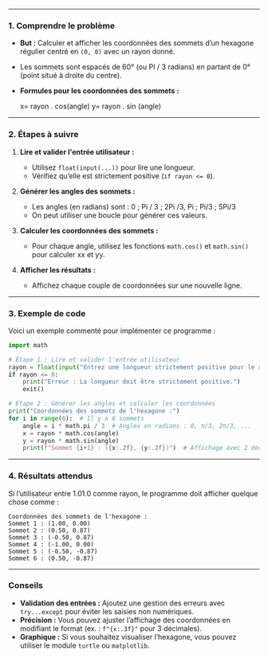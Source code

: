 

---

### **1. Comprendre le problème**

- **But :** Calculer et afficher les coordonnées des sommets d’un hexagone régulier centré en `(0, 0)` avec un rayon donné. 
- Les sommets sont espacés de 60° (ou PI / 3 radians) en partant de 0° (point situé à droite du centre).
- **Formules pour les coordonnées des sommets :** 

  x= rayon . cos(angle)
  y= rayon . sin (angle)



---

### **2. Étapes à suivre**

1. **Lire et valider l'entrée utilisateur :**
    
    - Utilisez `float(input(...))` pour lire une longueur.
    - Vérifiez qu’elle est strictement positive (`if rayon <= 0`).
2. **Générer les angles des sommets :**
    
    - Les angles (en radians) sont :  0 ; Pi / 3 ; 2Pi /3, Pi ; Pi/3 ; 5Pi/3 
    - On peut utiliser une boucle pour générer ces valeurs.
3. **Calculer les coordonnées des sommets :**
    
    - Pour chaque angle, utilisez les fonctions `math.cos()` et `math.sin()` pour calculer xx et yy.
4. **Afficher les résultats :**
    
    - Affichez chaque couple de coordonnées sur une nouvelle ligne.

---

### **3. Exemple de code**

Voici un exemple commenté pour implémenter ce programme :

```python
import math

# Étape 1 : Lire et valider l'entrée utilisateur
rayon = float(input("Entrez une longueur strictement positive pour le rayon : "))
if rayon <= 0:
    print("Erreur : La longueur doit être strictement positive.")
    exit()

# Étape 2 : Générer les angles et calculer les coordonnées
print("Coordonnées des sommets de l'hexagone :")
for i in range(6):  # Il y a 6 sommets
    angle = i * math.pi / 3  # Angles en radians : 0, π/3, 2π/3, ...
    x = rayon * math.cos(angle)
    y = rayon * math.sin(angle)
    print(f"Sommet {i+1} : ({x:.2f}, {y:.2f})")  # Affichage avec 2 décimales
```

---

### **4. Résultats attendus**

Si l’utilisateur entre 1.01.0 comme rayon, le programme doit afficher quelque chose comme :

```
Coordonnées des sommets de l'hexagone :
Sommet 1 : (1.00, 0.00)
Sommet 2 : (0.50, 0.87)
Sommet 3 : (-0.50, 0.87)
Sommet 4 : (-1.00, 0.00)
Sommet 5 : (-0.50, -0.87)
Sommet 6 : (0.50, -0.87)
```

---

### **Conseils**

- **Validation des entrées :** Ajoutez une gestion des erreurs avec `try...except` pour éviter les saisies non numériques.
- **Précision :** Vous pouvez ajuster l’affichage des coordonnées en modifiant le format (ex. : `f"{x:.3f}"` pour 3 décimales).
- **Graphique :** Si vous souhaitez visualiser l’hexagone, vous pouvez utiliser le module `turtle` ou `matplotlib`.



